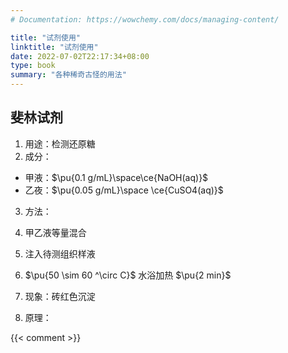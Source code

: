 ```yaml
---
# Documentation: https://wowchemy.com/docs/managing-content/

title: "试剂使用"
linktitle: "试剂使用"
date: 2022-07-02T22:17:34+08:00
type: book
summary: "各种稀奇古怪的用法" 
---
```


## 斐林试剂

1. 用途：检测还原糖
2. 成分：
  - 甲液：$\pu{0.1 g/mL}\space\ce{NaOH(aq)}$
  - 乙夜：$\pu{0.05 g/mL}\space \ce{CuSO4(aq)}$
3. 方法：
  1. 甲乙液等量混合
  2. 注入待测组织样液
  3. $\pu{50 \sim 60 ^\circ C}$ 水浴加热 $\pu{2 min}$

4. 现象：砖红色沉淀

5. 原理：


{{< comment >}}